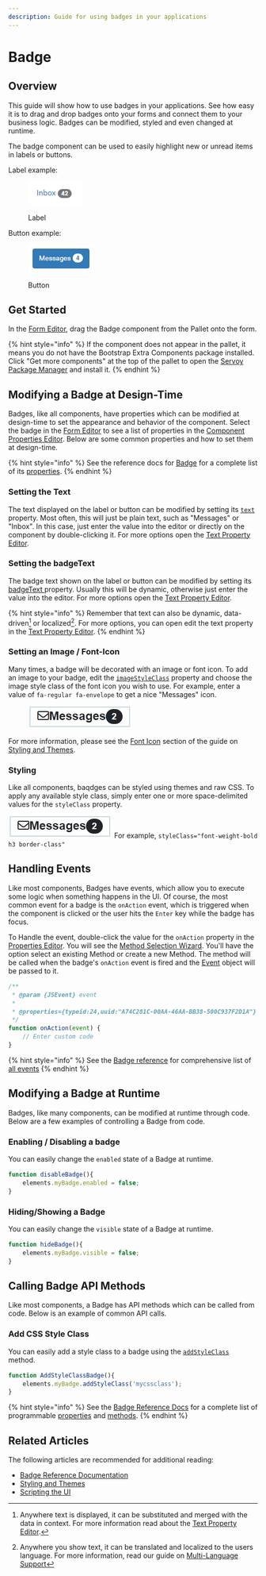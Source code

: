 ```yaml
---
description: Guide for using badges in your applications
---
```


# Badge

## Overview

This guide will show how to use badges in your applications. See how easy it is to drag and drop badges onto your forms and connect them to your business logic. Badges can be modified, styled and even changed at runtime.

The badge component can be used to easily highlight new or unread items in labels or buttons.

Label example:

<figure><img src="../../../../../.gitbook/assets/image_01.png" alt=""><figcaption><p>Label</p></figcaption></figure>

Button example:

<figure><img src="../../../../../.gitbook/assets/image_02.png" alt=""><figcaption><p>Button</p></figcaption></figure>

## Get Started

In the [Form Editor](../../../../../reference/readme\_servoycore/page-3/object-editors/form-editor.md), drag the Badge component from the Pallet onto the form.

{% hint style="info" %}
If the component does not appear in the pallet, it means you do not have the Bootstrap Extra Components package installed. Click "Get more components" at the top of the pallet to open the [Servoy Package Manager](../../../../../reference/readme\_servoycore/page-3/package-manager.md) and install it.
{% endhint %}

## Modifying a Badge at Design-Time

Badges, like all components, have properties which can be modified at design-time to set the appearance and behavior of the component. Select the badge in the [Form Editor](../../../../../reference/readme\_servoycore/page-3/object-editors/form-editor.md) to see a list of properties in the [Component Properties Editor](../../../../../reference/readme\_servoycore/page-3/object-editors/component-properties-editor.md). Below are some common properties and how to set them at design-time.

{% hint style="info" %}
See the reference docs for [Badge](../../../../../reference/readme\_servoyextensions/ui-components/buttons-and-text/badges.md) for a complete list of its [properties](../../../../../reference/readme\_servoyextensions/ui-components/buttons-and-text/badges.md#properties-summary).
{% endhint %}

### Setting the Text

The text displayed on the label or button can be modified by setting its [`text`](../../../../../reference/readme\_servoyextensions/ui-components/buttons-and-text/badges.md#text) property. Most often, this will just be plain text, such as "Messages" or "Inbox". In this case, just enter the value into the editor or directly on the component by double-clicking it. For more options open the [Text Property Editor](../../../../../reference/readme\_servoycore/page-3/object-editors/text-property-editor.md).

### Setting the badgeText

The badge text shown on the label or button can be modified by setting its [badgeText ](../../../../../reference/readme\_servoyextensions/ui-components/buttons-and-text/badges.md#badgetext)property. Usually this will be dynamic, otherwise just enter the value into the editor. For more options open the [Text Property Editor](../../../../../reference/readme\_servoycore/page-3/object-editors/text-property-editor.md).



{% hint style="info" %}
Remember that text can also be dynamic, data-driven[^1] or localized[^2]. For more options, you can open edit the text property in the [Text Property Editor](../../../../../reference/readme\_servoycore/page-3/object-editors/text-property-editor.md).
{% endhint %}

### Setting an Image / Font-Icon

Many times, a badge will be decorated with an image or font icon. To add an image to your badge, edit the [`imageStyleClass`](../../../../../reference/readme\_servoyextensions/ui-components/buttons-and-text/badges.md#imagestyleclass) property and choose the image style class of the font icon you wish to use. For example, enter a value of `fa-regular fa-envelope` to get a nice "Messages" icon.

<figure><img src="../../../../../.gitbook/assets/badge_imgFontIcon.jpg" alt=""><figcaption></figcaption></figure>

For more information, please see the [Font Icon](../../styling-and-themes/font-icons.md) section of the guide on [Styling and Themes](../../styling-and-themes/).

### Styling

Like all components, baqdges can be styled using themes and raw CSS. To apply any available style class, simply enter one or more space-delimited values for the `styleClass` property.

<img src="../../../../../.gitbook/assets/badge_imgFontIcon.jpg" alt="" data-size="line">   For example, `styleClass="font-weight-bold h3 border-class"`

## Handling Events

Like most components, Badges have events, which allow you to execute some logic when something happens in the UI. Of course, the most common event for a badge is the `onAction` event, which is triggered when the component is clicked or the user hits the `Enter` key while the badge has focus.

To Handle the event, double-click the value for the `onAction` property in the [Properties Editor](../../../../../reference/readme\_servoycore/page-3/object-editors/component-properties-editor.md). You will see the [Method Selection Wizard](../../../../../reference/readme\_servoycore/page-3/object-editors/method-selection-wizard.md). You'll have the option select an existing Method or create a new Method. The method will be called when the badge's `onAction` event is fired and the [Event](../../../../../reference/readme\_servoycore/dev-api/application/jsevent.md) object will be passed to it.

```javascript
/**
 * @param {JSEvent} event
 *
 * @properties={typeid:24,uuid:"A74C281C-00AA-46AA-BB38-500C937F2D1A"}
 */
function onAction(event) {
	// Enter custom code
}
```

{% hint style="info" %}
See the [Badge reference](../../../../../reference/readme\_servoyextensions/ui-components/buttons-and-text/badges.md) for comprehensive list of [all events](../../../../../reference/readme\_servoyextensions/ui-components/buttons-and-text/badges.md#events-summary)
{% endhint %}

## Modifying a Badge at Runtime

Badges, like many components, can be modified at runtime through code. Below are a few examples of controlling a Badge from code.

### Enabling / Disabling a badge

You can easily change the `enabled` state of a Badge at runtime.

```javascript
function disableBadge(){
	elements.myBadge.enabled = false;
}
```

### Hiding/Showing a Badge

You can easily change the `visible` state of a Badge at runtime.

```javascript
function hideBadge(){
	elements.myBadge.visible = false;
}
```

## Calling Badge API Methods

Like most components, a Badge has API methods which can be called from code. Below is an example of common API calls.

### Add CSS Style Class

You can easily add a style class to a badge using the [`addStyleClass`](../../../../../reference/readme\_servoyextensions/ui-components/buttons-and-text/badges.md#addstyleclass) method.

```javascript
function AddStyleClassBadge(){
	elements.myBadge.addStyleClass('mycssclass');
}
```

{% hint style="info" %}
See the [Badge Reference Docs](../../../../../reference/readme\_servoyextensions/ui-components/buttons-and-text/badges.md) for a complete list of programmable [properties](../../../../../reference/readme\_servoyextensions/ui-components/buttons-and-text/badges.md#properties-summary) and [methods](../../../../../reference/readme\_servoyextensions/ui-components/buttons-and-text/badges.md#methods-summary).
{% endhint %}

## Related Articles

The following articles are recommended for additional reading:

* [Badge Reference Documentation](../../../../../reference/readme\_servoyextensions/ui-components/buttons-and-text/badges.md)
* [Styling and Themes](../../styling-and-themes/)
* [Scripting the UI](../../../programming-guide/scripting-the-ui/)



[^1]: Anywhere text is displayed, it can be substituted and merged with the data in context. For more information read about the [Text Property Editor](../../../../../reference/readme\_servoycore/page-3/object-editors/text-property-editor.md).

[^2]: Anywhere you show text, it can be translated and localized to the users language. For more information, read our guide on [Multi-Language Support](../../../multi-language-support.md)
